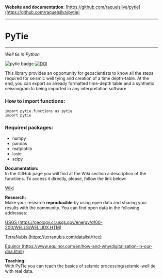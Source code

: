 

**Website and documentation**: [https://github.com/raquelsilva/pytie](https://github.com/raquelsilva/pytie)

---------

# PyTie
---------
*Well tie in Python*

![pytie badge](https://img.shields.io/badge/PyTie-v4.0.1-ff69b4.svg)
[![DOI](https://zenodo.org/badge/DOI/10.5281/zenodo.2528562.svg)](https://doi.org/10.5281/zenodo.2528562)


This library provides an opportunity for geoscientists to know all the steps required for 
seismic well tying and creation of a time depth-table. At the end, you can export an already 
formatted time-depth table and a synthetic seismogram to being imported in any interpretation software.

### How to import functions:

    import pytie.functions as pytie
    import pytie 

### Required packages:
- numpy
- pandas
- matplotlib
- lasio
- scipy


**Documentation:**   
In the GitHub page you will find at the Wiki section a description of the functions.
To access it directly, please, follow the link below:

[Wiki](https://github.com/raquelsilva/pytie/wiki/) 

**Research:**    
Make your research **reproducible** by using open data and sharing your results with the community.
You can find open data in the following addresses:

[USGS (https://geology.cr.usgs.gov/energy/of00-200/WELLS/WELLIDX.HTM)](https://geology.cr.usgs.gov/energy/of00-200/WELLS/WELLIDX.HTM)  

[TerraNubis (https://terranubis.com/datalist/free)](https://terranubis.com/datalist/free)  

[Equinor (https://www.equinor.com/en/how-and-why/digitalisation-in-our-dna.html)](https://www.equinor.com/en/how-and-why/digitalisation-in-our-dna.html)  


**Teaching:**    
With PyTie you can teach the basics of seismic processing/seismic-well tie with real data. 




